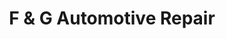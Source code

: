 ---
title: "F & G Automotive Repair"
url: /el-cajon/f-und-g-automotive-repair/
shop: Autowerkstatt
---
